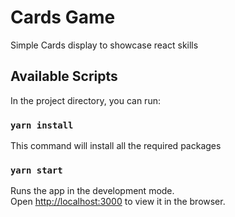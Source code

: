 # Cards Game

Simple Cards display to showcase react skills

## Available Scripts

In the project directory, you can run:

### `yarn install`

This command will install all the required packages
### `yarn start`

Runs the app in the development mode.\
Open [http://localhost:3000](http://localhost:3000) to view it in the browser.

